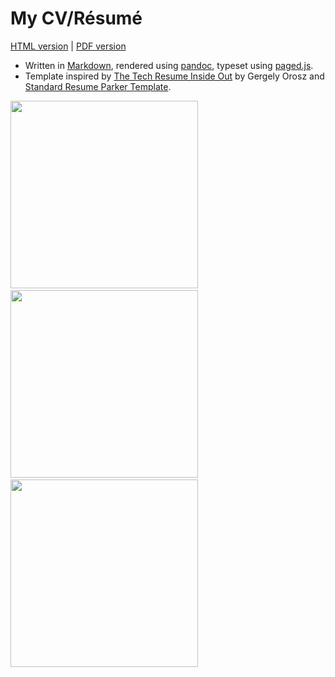 # My CV/Résumé

[HTML version](https://work.lisk.in/cv/tomas-janousek-cv-resume.html) | [PDF version](https://work.lisk.in/cv/tomas-janousek-cv-resume.pdf)

* Written in [Markdown](cv.md), rendered using [pandoc](https://pandoc.org/), typeset using [paged.js](https://www.pagedjs.org/).
* Template inspired by [The Tech Resume Inside Out](https://thetechresume.com/) by Gergely Orosz and [Standard Resume Parker Template](https://standardresume.co/resume-templates/professional#parker).

<img src="https://user-images.githubusercontent.com/300342/144104713-2eb2b141-0708-49a0-9ae6-869773267f2d.png" height=300 />&emsp;<img src="https://user-images.githubusercontent.com/300342/144104710-92060758-9e93-42e1-b21a-fb2aa09f282d.png" height=300 />&emsp;<img src="https://user-images.githubusercontent.com/300342/144104706-5917f0c4-c266-46be-a913-d8d82086f0ce.png" height=300 />
